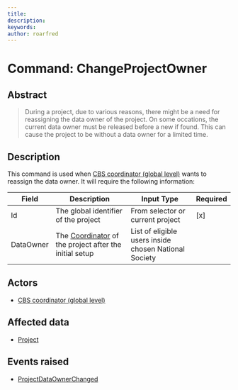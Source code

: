 ```yaml
---
title: 
description: 
keywords: 
author: roarfred
---
```

# Command: ChangeProjectOwner

## Abstract
> During a project, due to various reasons, there might be a need for reassigning the data owner of the project. On some occations, the current data owner must be released before a new if found. This can cause the project to be without a data owner for a limited time.

## Description
This command is used when [CBS coordinator (global level)](../../actors.md#cbs-coordinator---global-level) wants to reassign the data owner. It will require the following information:

Field | Description | Input Type | Required
----- | ----------- | ---------- | --------
Id | The global identifier of the project | From selector or current project | [x]
DataOwner | The [Coordinator](../../actors.md#coordinator--supervisor) of the project after the initial setup | List of eligible users inside chosen National Society |

## Actors
* [CBS coordinator (global level)](../../actors.md#cbs-coordinator---global-level)

## Affected data
* [Project](../ReadModels/Project.md)

## Events raised
* [ProjectDataOwnerChanged](../Events/ProjectDataOwnerChanged.md)